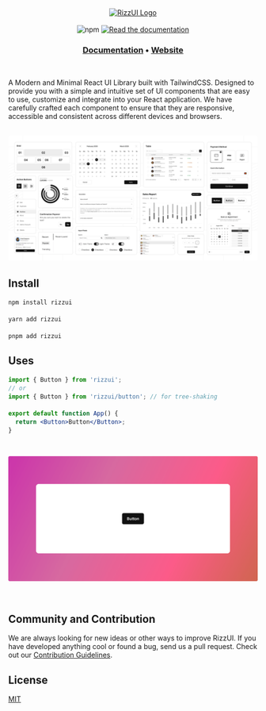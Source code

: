 <br />
<br />

<div align="center">
  <a href="https://www.rizzui.com">
    <picture>
       <source media="(prefers-color-scheme: dark)" srcset="https://raw.githubusercontent.com/rizzui/rizzui/49fec65a37391aafc091d74ec14b6b27517fe9a0/apps/docs/static/img/rizzui-logo-dark.svg">
      <source media="(prefers-color-scheme: light)" srcset="https://www.rizzui.com/img/rizz-logo.svg">
    <img alt="RizzUI Logo" src="https://www.rizzui.com/img/rizz-logo.svg" height="72"/>
    </picture>
  </a>
</div>

<br />

<div align="center">
  <a href="https://www.npmjs.com/package/rizzui" style='text-decoration: none;'>
    <img alt="npm" src="https://img.shields.io/npm/dm/rizzui?color=16a679&label=npm&logo=npm" />
  </a>
  <a href="https://www.rizzui.com/docs/guide/getting-started">
    <img alt="Read the documentation" src="https://img.shields.io/badge/Docs-blue?style=flat&logo=readthedocs&labelColor=5c5c5c&color=16a679" height="20" width="auto" />
  </a>
</div>

<h3 align="center">
  <a href="https://www.rizzui.com/docs/guide/getting-started">Documentation</a> &bull;
  <a href="https://www.rizzui.com">Website</a>
</h3>

<br />

A Modern and Minimal React UI Library built with TailwindCSS. Designed to provide you with a simple and intuitive set of UI components that are easy to use, customize and integrate into your React application. We have carefully crafted each component to ensure that they are responsive, accessible and consistent across different devices and browsers.

<br />

<div align="center">

<img alt="Readme Banner" style='border-radius: 4px;' src="https://raw.githubusercontent.com/rizzui/rizzui/refs/heads/develop/apps/docs/static/img/banner.png" width="auto" />

</div>

## Install

```bash
npm install rizzui

yarn add rizzui

pnpm add rizzui
```

## Uses

```jsx
import { Button } from 'rizzui';
// or
import { Button } from 'rizzui/button'; // for tree-shaking

export default function App() {
  return <Button>Button</Button>;
}
```

<br />

![RizzUI Button View](https://raw.githubusercontent.com/rizzui/rizzui/refs/heads/bugfix/apps/docs/static/img/example.png)

<br />

## Community and Contribution

We are always looking for new ideas or other ways to improve RizzUI. If you have developed anything cool or found a bug, send us a pull request. Check out our [Contribution Guidelines](https://github.com/rizzui/rizzui/blob/bugfix/CONTRIBUTING.md).

## License

[MIT](https://choosealicense.com/licenses/mit/)

